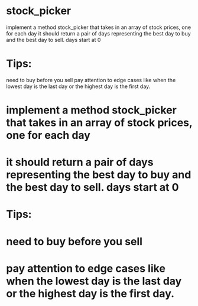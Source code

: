 # stock_picker
 implement a method stock_picker that takes in an array of stock prices, one for each day
 it should return a pair of days representing the best day to buy and the best day to sell. days start at 0
 
# Tips:
 need to buy before you sell
 pay attention to edge cases like when the lowest day is the last day or the highest day is the first day.
# implement a method stock_picker that takes in an array of stock prices, one for each day
# it should return a pair of days representing the best day to buy and the best day to sell. days start at 0
# Tips:
# need to buy before you sell
# pay attention to edge cases like when the lowest day is the last day or the highest day is the first day.
